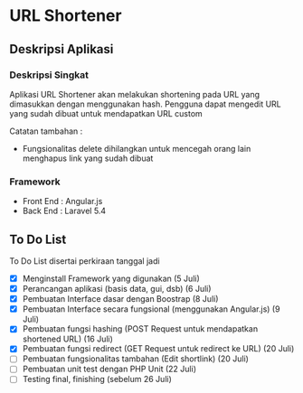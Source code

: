 # URL Shortener

## Deskripsi Aplikasi
### Deskripsi Singkat
Aplikasi URL Shortener akan melakukan shortening pada URL yang dimasukkan dengan menggunakan hash. Pengguna dapat mengedit URL yang sudah dibuat untuk mendapatkan URL custom

Catatan tambahan :
- Fungsionalitas delete dihilangkan untuk mencegah orang lain menghapus link yang sudah dibuat 

### Framework

* Front End : Angular.js
* Back End : Laravel 5.4

## To Do List
To Do List disertai perkiraan tanggal jadi
- [x] Menginstall Framework yang digunakan (5 Juli)
- [x] Perancangan aplikasi (basis data, gui, dsb) (6 Juli)
- [x] Pembuatan Interface dasar dengan Boostrap (8 Juli)
- [x] Pembuatan Interface secara fungsional (menggunakan Angular.js) (9 Juli)
- [x] Pembuatan fungsi hashing (POST Request untuk mendapatkan shortened URL) (16 Juli)
- [x] Pembuatan fungsi redirect (GET Request untuk redirect ke URL) (20 Juli)
- [ ] Pembuatan fungsionalitas tambahan (Edit shortlink) (20 Juli)
- [ ] Pembuatan unit test dengan PHP Unit (22 Juli)
- [ ] Testing final, finishing (sebelum 26 Juli)
